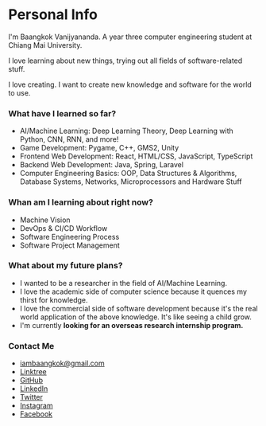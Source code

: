 # Personal Info
I'm Baangkok Vanijyananda. A year three computer engineering student at Chiang Mai University.

I love learning about new things, trying out all fields of software-related stuff.

I love creating. I want to create new knowledge and software for the world to use.

### What have I learned so far?
- AI/Machine Learning: Deep Learning Theory, Deep Learning with Python, CNN, RNN, and more!
- Game Development: Pygame, C++, GMS2, Unity
- Frontend Web Development: React, HTML/CSS, JavaScript, TypeScript
- Backend Web Development: Java, Spring, Laravel
- Computer Engineering Basics: OOP, Data Structures & Algorithms, Database Systems, Networks, Microprocessors and Hardware Stuff

### Whan am I learning about right now?
- Machine Vision
- DevOps & CI/CD Workflow
- Software Engineering Process
- Software Project Management

### What about my future plans?
- I wanted to be a researcher in the field of AI/Machine Learning.
- I love the academic side of computer science because it quences my thirst for knowledge.
- I love the commercial side of software development because it's the real world application of the above knowledge. It's like seeing a child grow.
- I'm currently **looking for an overseas research internship program.**

 
### Contact Me
- iambaangkok@gmail.com
- [Linktree](https://linktr.ee/iambaangkok)
- [GitHub](https://github.com/iambaangkok)
- [LinkedIn](https://www.linkedin.com/in/iambaangkok/)
- [Twitter](https://twitter.com/meisbk)
- [Instagram](https://www.instagram.com/meisbk_/)
- [Facebook](https://www.instagram.com/meisbk_/)
# 


<!---
iambaangkok/iambaangkok is a ✨ special ✨ repository because its `README.md` (this file) appears on your GitHub profile.
You can click the Preview link to take a look at your changes.
--->
